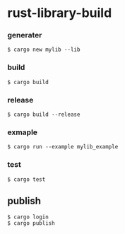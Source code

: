 # rust-library-build

### generater

```
$ cargo new mylib --lib
```

### build

```
$ cargo build
```

### release

```
$ cargo build --release
```

### exmaple 

```
$ cargo run --example mylib_example
```

### test

```
$ cargo test
```

## publish

```
$ cargo login
$ cargo publish
```
